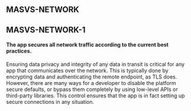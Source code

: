 ##  MASVS-NETWORK

## MASVS-NETWORK-1

#### The app secures all network traffic according to the current best practices.

Ensuring data privacy and integrity of any data in transit is critical for any app that communicates over the network. This is typically done by encrypting data and authenticating the remote endpoint, as TLS does. However, there are many ways for a developer to disable the platform secure defaults, or bypass them completely by using low-level APIs or third-party libraries. This control ensures that the app is in fact setting up secure connections in any situation.
